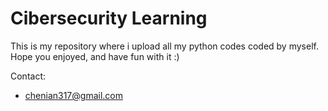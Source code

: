 # Cibersecurity Learning
This is my repository where i upload all my python codes coded by myself. 
Hope you enjoyed, and have fun with it :)

Contact:
- chenian317@gmail.com
